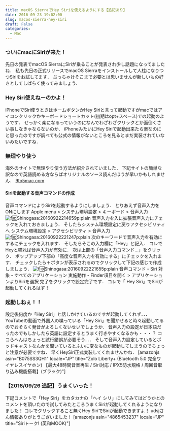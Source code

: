 ```yaml
---
title: macOS SierraでHey Siriを使えるようにする【追記あり】
date: 2016-09-23 19:02:00
slug: macos-sierra-hey-siri
draft: False
categories:
  - Mac
---
```


### ついにmacにSiriが来た！

  先日の発表でmacOS SierraにSiriが乗ることが発表され少し話題になってましたね． 私も先日の正式リリースでmacOS Sierraをインストールして人柱になりつつSiriをお試してます． ぶっちゃけそこまで必要とは思いませんが新しいもの好きとしてしばらく使ってみましょう． 

### Hey Siri使えねーのかよ！

iPhoneでSiri使うときはホームボタンかHey Siriと言って起動ですがmacではアイコンクリックかキーボードショートカット(初期はopt+スペース)での起動のようです． せっかく楽になるっていうのになんでわざわざクリックとか面倒くさい事しなきゃならないのか． iPhoneみたいにHey Siriで起動出来たら楽なのにと思ったのですが調べても公式の情報がないところを見るとまだ実装されていないみたいですね． 

### 無理やり使う

海外のサイトで無理やり使う方法が紹介されていました． 下記サイトの簡単な訳なので英語読める方ならばオリジナルのソース読んだほうが早いかもしれません．  [9to5mac.com](https://9to5mac.com/2016/07/15/how-to-enable-hands-free-hey-siri-voice-activation-on-macos-sierra/)

#### Siriを起動する音声コマンドの作成

音声コマンドによりSiriを起動するようにしましょう． とりあえず音声入力をONにします Apple menu > システム環境設定 > キーボード > 音声入力 ![f:id:Shinogasa:20160922214659p:plain](https://cdn-ak.f.st-hatena.com/images/fotolife/S/Shinogasa/20160922/20160922214659.png) 音声入力を入に拡張音声入力にチェックを入れておきましょう． そしたらシステム環境設定に戻りアクセシビリティへ システム環境設定 > アクセシビリティ > 音声入力 ![f:id:Shinogasa:20160922221247p:plain](https://cdn-ak.f.st-hatena.com/images/fotolife/S/Shinogasa/20160922/20160922221247.png) 次のキーワードで音声入力を有効にするにチェックを入れます． そしたらそこの入力欄に「Hey」と記入． コレでHeyと喋れば音声入力が有効に． 次は上部の「音声入力コマンド...」をクリック． ポップアップ下部の「高度な音声入力を有効にする」にチェックを入れます． チェックしたら＋ボタンが表示されるのでクリックして下記の感じで作成しましょう． ![f:id:Shinogasa:20160922221655p:plain](https://cdn-ak.f.st-hatena.com/images/fotolife/S/Shinogasa/20160922/20160922221655.png) 音声コマンド - Siri 対象 - すべてのアプリケーション 実施動作 - Finder項目を開く > アプリケーションよりSiriを選択 完了をクリックで設定完了です． コレで「 Hey Siri」でSiriが起動してくれるはず！ 

### 起動しねぇ！！

設定後何度か「Hey Siri」と話しかけているのですが起動してくれず．．． YouTubeの動画で外国人の喋っている「Hey Siri」を聞かせると時々起動してるのでおそらく発音がよろしくないせいでしょうか． 音声入力の設定が日本語だったのでもしかしたら英語に設定するとうまく行きやすくなるかも・・・？ ココらへんはちょっと試行錯誤が必要そう．．． そして音声入力設定しているとポッドキャストなんかを聞いているとふいに変なものが起動してしまうのでちょっと注意が必要ですね． 早くHeySiri正式実装してくれませんかね．   [amazonjs asin="B075SS3QH1" locale="JP" title="Zolo Liberty+ (Bluetooth 5.0 完全ワイヤレスイヤホン) 【最大48時間音楽再生 / Siri対応 / IPX5防水規格 / 周囲音取り込み機能搭載】(ブラック)"] 

### 【2016/09/26 追記】うまくいった！

下記コメントで「Hey Siri」をカタカナの「ヘイ シリ」にしてみてはどうかとのコメントを頂いたので試してみたところうまくSiriが起動してくれるようになりました！ コレでクリックすること無くHey SiriでSiriが起動できますよ！ udsjさん情報ありがとうございました！   [amazonjs asin="4865453237" locale="JP" title="Siriトーク! (英和MOOK)"]
